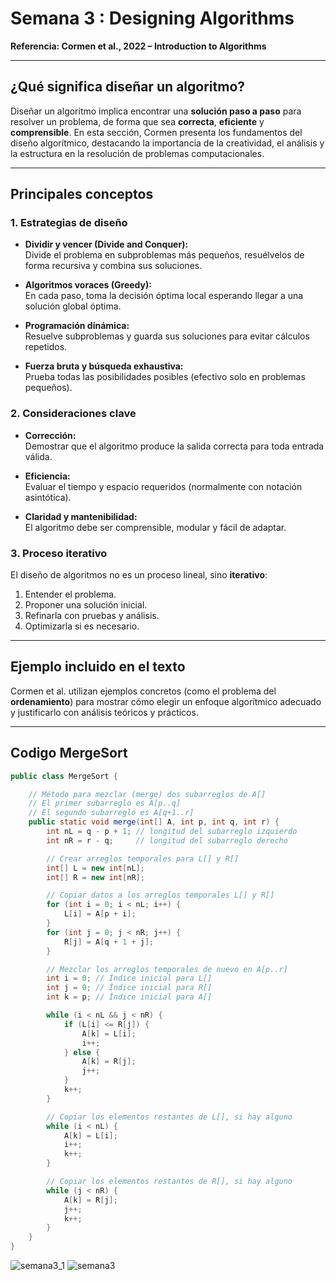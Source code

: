 # Semana 3 : Designing Algorithms  
**Referencia: Cormen et al., 2022 – Introduction to Algorithms**

---

##  ¿Qué significa diseñar un algoritmo?

Diseñar un algoritmo implica encontrar una **solución paso a paso** para resolver un problema, de forma que sea **correcta**, **eficiente** y **comprensible**. En esta sección, Cormen presenta los fundamentos del diseño algorítmico, destacando la importancia de la creatividad, el análisis y la estructura en la resolución de problemas computacionales.

---

##  Principales conceptos

### 1. Estrategias de diseño

- **Dividir y vencer (Divide and Conquer):**  
  Divide el problema en subproblemas más pequeños, resuélvelos de forma recursiva y combina sus soluciones.

- **Algoritmos voraces (Greedy):**  
  En cada paso, toma la decisión óptima local esperando llegar a una solución global óptima.

- **Programación dinámica:**  
  Resuelve subproblemas y guarda sus soluciones para evitar cálculos repetidos.

- **Fuerza bruta y búsqueda exhaustiva:**  
  Prueba todas las posibilidades posibles (efectivo solo en problemas pequeños).

### 2. Consideraciones clave

- **Corrección:**  
  Demostrar que el algoritmo produce la salida correcta para toda entrada válida.

- **Eficiencia:**  
  Evaluar el tiempo y espacio requeridos (normalmente con notación asintótica).

- **Claridad y mantenibilidad:**  
  El algoritmo debe ser comprensible, modular y fácil de adaptar.

### 3. Proceso iterativo

El diseño de algoritmos no es un proceso lineal, sino **iterativo**:
1. Entender el problema.
2. Proponer una solución inicial.
3. Refinarla con pruebas y análisis.
4. Optimizarla si es necesario.

---

##  Ejemplo incluido en el texto

Cormen et al. utilizan ejemplos concretos (como el problema del **ordenamiento**) para mostrar cómo elegir un enfoque algorítmico adecuado y justificarlo con análisis teóricos y prácticos.

---
## Codigo MergeSort
```java
public class MergeSort {

    // Método para mezclar (merge) dos subarreglos de A[]
    // El primer subarreglo es A[p..q]
    // El segundo subarreglo es A[q+1..r]
    public static void merge(int[] A, int p, int q, int r) {
        int nL = q - p + 1; // longitud del subarreglo izquierdo
        int nR = r - q;     // longitud del subarreglo derecho

        // Crear arreglos temporales para L[] y R[]
        int[] L = new int[nL];
        int[] R = new int[nR];

        // Copiar datos a los arreglos temporales L[] y R[]
        for (int i = 0; i < nL; i++) {
            L[i] = A[p + i];
        }
        for (int j = 0; j < nR; j++) {
            R[j] = A[q + 1 + j];
        }

        // Mezclar los arreglos temporales de nuevo en A[p..r]
        int i = 0; // Índice inicial para L[]
        int j = 0; // Índice inicial para R[]
        int k = p; // Índice inicial para A[]

        while (i < nL && j < nR) {
            if (L[i] <= R[j]) {
                A[k] = L[i];
                i++;
            } else {
                A[k] = R[j];
                j++;
            }
            k++;
        }

        // Copiar los elementos restantes de L[], si hay alguno
        while (i < nL) {
            A[k] = L[i];
            i++;
            k++;
        }

        // Copiar los elementos restantes de R[], si hay alguno
        while (j < nR) {
            A[k] = R[j];
            j++;
            k++;
        }
    }
}
```
![semana3_1](https://github.com/user-attachments/assets/ddc19714-081b-4f0b-b687-20a63def931a)
![semana3](https://github.com/user-attachments/assets/b9b69d23-4409-4ccf-ac48-ef0f4d11bc44)



